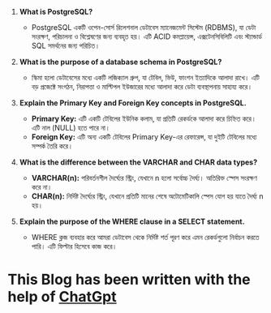1. **What is PostgreSQL?**

   - PostgreSQL একটি ওপেন-সোর্স রিলেশনাল ডেটাবেস ম্যানেজমেন্ট সিস্টেম (RDBMS), যা ডেটা সংরক্ষণ, পরিচালনা ও বিশ্লেষণের জন্য ব্যবহৃত হয়। এটি ACID কমপ্লায়েন্স, এক্সটেনসিবিলিটি এবং স্ট্যান্ডার্ড SQL সমর্থনের জন্য পরিচিত।

2. **What is the purpose of a database schema in PostgreSQL?**

   - স্কিমা হলো ডেটাবেসের মধ্যে একটি লজিক্যাল গ্রুপ, যা টেবিল, ভিউ, ফাংশন ইত্যাদিকে আলাদা রাখে। এটি বড় প্রজেক্টে সংগঠন, নিরাপত্তা ও মাল্টিপল ইউজারের মধ্যে আলাদা করে ডেটা ব্যবস্থাপনায় সাহায্য করে।

3. **Explain the Primary Key and Foreign Key concepts in PostgreSQL.**

   - **Primary Key:** এটি একটি টেবিলের ইউনিক কলাম, যা প্রতিটি রেকর্ডকে আলাদা করে চিহ্নিত করে। এটি নাল (NULL) হতে পারে না।
   - **Foreign Key:** এটি অন্য একটি টেবিলের Primary Key-এর রেফারেন্স, যা দুইটি টেবিলের মধ্যে সম্পর্ক তৈরি করে।

4. **What is the difference between the VARCHAR and CHAR data types?**

   - **VARCHAR(n):** পরিবর্তনশীল দৈর্ঘ্যের স্ট্রিং, যেখানে n হলো সর্বোচ্চ দৈর্ঘ্য। অতিরিক্ত স্পেস সংরক্ষণ করে না।
   - **CHAR(n):** নির্দিষ্ট দৈর্ঘ্যের স্ট্রিং, যেখানে প্রতিটি মানের শেষে অটোমেটিকালি স্পেস যোগ হয় যাতে দৈর্ঘ্য n হয়।

5. **Explain the purpose of the WHERE clause in a SELECT statement.**
   - WHERE ক্লজ ব্যবহার করে আমরা ডেটাবেস থেকে নির্দিষ্ট শর্ত পূরণ করে এমন রেকর্ডগুলো নির্বাচন করতে পারি। এটি ফিল্টার হিসেবে কাজ করে।

# This Blog has been written with the help of [ChatGpt](https://chatgpt.com/)
